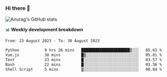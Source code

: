 ### Hi there 👋
![Anurag's GitHub stats](https://github-readme-stats.vercel.app/api?username=jami1024&show_icons=true&theme=radical)

📊 **Weekly development breakdown**
<!--START_SECTION:waka-->

```txt
From: 23 August 2023 - To: 30 August 2023

Python           9 hrs 26 mins   █████████████████████▒░░░   85.63 %
Vue.js           38 mins         █▒░░░░░░░░░░░░░░░░░░░░░░░   05.81 %
Text             23 mins         █░░░░░░░░░░░░░░░░░░░░░░░░   03.57 %
Bash             22 mins         █░░░░░░░░░░░░░░░░░░░░░░░░   03.36 %
Shell Script     5 mins          ▒░░░░░░░░░░░░░░░░░░░░░░░░   00.84 %
```

<!--END_SECTION:waka-->
<!--
**jami1024/jami1024** is a ✨ _special_ ✨ repository because its `README.md` (this file) appears on your GitHub profile.

Here are some ideas to get you started:

- 🔭 I’m currently working on ...
- 🌱 I’m currently learning ...
- 👯 I’m looking to collaborate on ...
- 🤔 I’m looking for help with ...
- 💬 Ask me about ...
- 📫 How to reach me: ...
- 😄 Pronouns: ...
- ⚡ Fun fact: ...
-->
